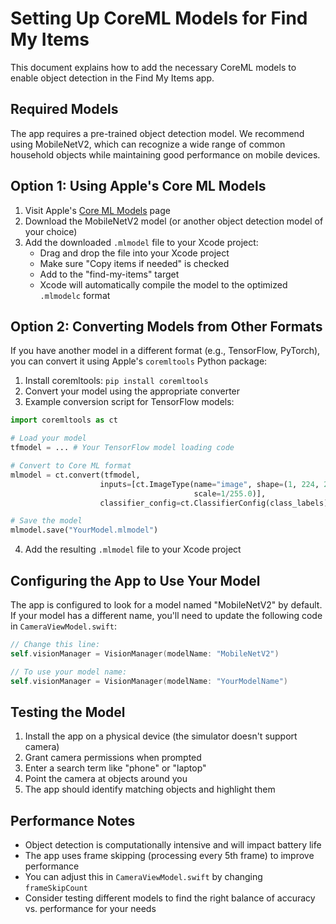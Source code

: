 # Setting Up CoreML Models for Find My Items

This document explains how to add the necessary CoreML models to enable object detection in the Find My Items app.

## Required Models

The app requires a pre-trained object detection model. We recommend using MobileNetV2, which can recognize a wide range of common household objects while maintaining good performance on mobile devices.

## Option 1: Using Apple's Core ML Models

1. Visit Apple's [Core ML Models](https://developer.apple.com/machine-learning/models/) page
2. Download the MobileNetV2 model (or another object detection model of your choice)
3. Add the downloaded `.mlmodel` file to your Xcode project:
   - Drag and drop the file into your Xcode project
   - Make sure "Copy items if needed" is checked
   - Add to the "find-my-items" target
   - Xcode will automatically compile the model to the optimized `.mlmodelc` format

## Option 2: Converting Models from Other Formats

If you have another model in a different format (e.g., TensorFlow, PyTorch), you can convert it using Apple's `coremltools` Python package:

1. Install coremltools: `pip install coremltools`
2. Convert your model using the appropriate converter
3. Example conversion script for TensorFlow models:

```python
import coremltools as ct

# Load your model
tfmodel = ... # Your TensorFlow model loading code

# Convert to Core ML format
mlmodel = ct.convert(tfmodel, 
                    inputs=[ct.ImageType(name="image", shape=(1, 224, 224, 3), 
                                         scale=1/255.0)],
                    classifier_config=ct.ClassifierConfig(class_labels))

# Save the model
mlmodel.save("YourModel.mlmodel")
```

4. Add the resulting `.mlmodel` file to your Xcode project

## Configuring the App to Use Your Model

The app is configured to look for a model named "MobileNetV2" by default. If your model has a different name, you'll need to update the following code in `CameraViewModel.swift`:

```swift
// Change this line:
self.visionManager = VisionManager(modelName: "MobileNetV2")

// To use your model name:
self.visionManager = VisionManager(modelName: "YourModelName")
```

## Testing the Model

1. Install the app on a physical device (the simulator doesn't support camera)
2. Grant camera permissions when prompted
3. Enter a search term like "phone" or "laptop"
4. Point the camera at objects around you
5. The app should identify matching objects and highlight them

## Performance Notes

- Object detection is computationally intensive and will impact battery life
- The app uses frame skipping (processing every 5th frame) to improve performance
- You can adjust this in `CameraViewModel.swift` by changing `frameSkipCount`
- Consider testing different models to find the right balance of accuracy vs. performance for your needs 